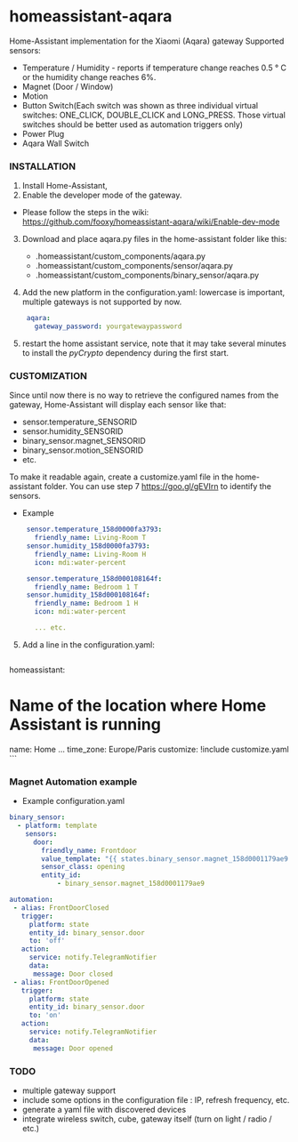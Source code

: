 # homeassistant-aqara
Home-Assistant implementation for the Xiaomi (Aqara) gateway
Supported sensors:
  - Temperature / Humidity - reports if temperature change reaches 0.5 ° C or the humidity change reaches 6%.
  - Magnet (Door / Window)
  - Motion
  - Button Switch(Each switch was shown as three individual virtual switches: ONE_CLICK, DOUBLE_CLICK and LONG_PRESS. Those virtual switches should be better used as automation triggers only)
  - Power Plug
  - Aqara Wall Switch

### INSTALLATION
1. Install Home-Assistant,
2. Enable the developer mode of the gateway.
 - Please follow the steps in the wiki:
 https://github.com/fooxy/homeassistant-aqara/wiki/Enable-dev-mode
3. Download and place aqara.py files in the home-assistant folder like this:

    - .homeassistant/custom_components/aqara.py
    - .homeassistant/custom_components/sensor/aqara.py
    - .homeassistant/custom_components/binary_sensor/aqara.py

4. Add the new platform in the configuration.yaml:
lowercase is important, multiple gateways is not supported by now.

    ```yaml
     aqara:
       gateway_password: yourgatewaypassword
    ```

5. restart the home assistant service, note that it may take several minutes to install the *pyCrypto* dependency during the first start.

### CUSTOMIZATION

Since until now there is no way to retrieve the configured names from the
gateway, Home-Assistant will display each sensor like that:
 - sensor.temperature_SENSORID
 - sensor.humidity_SENSORID
 - binary_sensor.magnet_SENSORID
 - binary_sensor.motion_SENSORID
 - etc.

To make it readable again, create a customize.yaml file in the home-assistant folder.
You can use step 7 https://goo.gl/gEVIrn to identify the sensors.

 - Example

    ```yaml
     sensor.temperature_158d0000fa3793:
       friendly_name: Living-Room T
     sensor.humidity_158d0000fa3793:
       friendly_name: Living-Room H
       icon: mdi:water-percent

     sensor.temperature_158d000108164f:
       friendly_name: Bedroom 1 T
     sensor.humidity_158d000108164f:
       friendly_name: Bedroom 1 H
       icon: mdi:water-percent

       ... etc.
    ```

5. Add a line in the configuration.yaml:

    ```yaml
homeassistant:
  # Name of the location where Home Assistant is running
   name: Home
...
   time_zone: Europe/Paris
   customize: !include customize.yaml
    ```

### Magnet Automation example

 - Example configuration.yaml

 ```yaml
 binary_sensor:
   - platform: template
     sensors:
       door:
         friendly_name: Frontdoor
         value_template: "{{ states.binary_sensor.magnet_158d0001179ae9.state == 'open' }}"
         sensor_class: opening
         entity_id:
             - binary_sensor.magnet_158d0001179ae9

automation:
  - alias: FrontDoorClosed
    trigger:
      platform: state
      entity_id: binary_sensor.door
      to: 'off'
    action:
      service: notify.TelegramNotifier
      data:
       message: Door closed
  - alias: FrontDoorOpened
    trigger:
      platform: state
      entity_id: binary_sensor.door
      to: 'on'
    action:
      service: notify.TelegramNotifier
      data:
       message: Door opened
 ```


### TODO

 - multiple gateway support
 - include some options in the configuration file : IP, refresh frequency, etc.
 - generate a yaml file with discovered devices
 - integrate wireless switch, cube, gateway itself (turn on light / radio / etc.)
